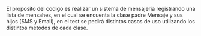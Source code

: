 El proposito del codigo es realizar un sistema de mensajeria registrando una lista de mensahes, en el cual se encuenta la clase padre Mensaje y sus hijos (SMS y Email), en el test se pedirá distintos casos de uso utilizando los distintos metodos de cada clase.
